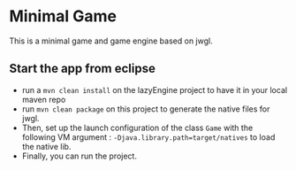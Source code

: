 # Minimal Game

This is a minimal game and game engine based on jwgl.

## Start the app from eclipse

- run a `mvn clean install` on the lazyEngine project to have it in your local maven repo
- run `mvn clean package` on this project to generate the native files for jwgl. 
- Then, set up the launch configuration of the class `Game` with the following VM argument : `-Djava.library.path=target/natives` to load the native lib. 
- Finally, you can run the project.
